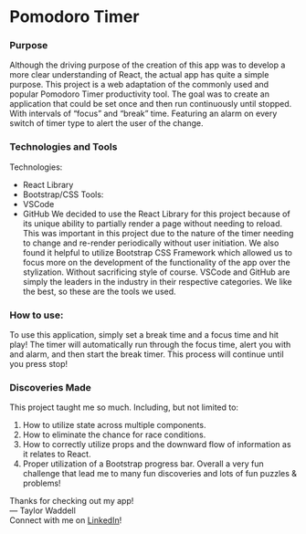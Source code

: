 # Pomodoro Timer

### Purpose
Although the driving purpose of the creation of this app was to develop a more clear understanding of React, the actual app has quite a simple purpose. This project is a web adaptation of the commonly used and popular Pomodoro Timer productivity tool. The goal was to create an application that could be set once and then run continuously until stopped. With intervals of “focus” and “break” time. Featuring an alarm on every switch of timer type to alert the user of the change.

### Technologies and Tools
Technologies:
- React Library
- Bootstrap/CSS
Tools:
- VSCode
- GitHub
We decided to use the React Library for this project because of its unique ability to partially render a page without needing to reload. This was important in this project due to the nature of the timer needing to change and re-render periodically without user initiation.
We also found it helpful to utilize Bootstrap CSS Framework which allowed us to focus more on the development of the functionality of the app over the stylization. Without sacrificing style of course.
VSCode and GitHub are simply the leaders in the industry in their respective categories. We like the best, so these are the tools we used.

### How to use:
To use this application, simply set a break time and a focus time and hit play! The timer will automatically run through the focus time, alert you with and alarm, and then start the break timer. This process will continue until you press stop!

### Discoveries Made
This project taught me so much. Including, but not limited to:
1. How to utilize state across multiple components.
2. How to eliminate the chance for race conditions.
3. How to correctly utilize props and the downward flow of information as it relates to React.
4. Proper utilization of a Bootstrap progress bar.
Overall a very fun challenge that lead me to many fun discoveries and lots of fun puzzles & problems!

Thanks for checking out my app!<br />
— Taylor Waddell<br />
Connect with me on [LinkedIn](https://www.linkedin.com/in/taylorwwaddell/)!

